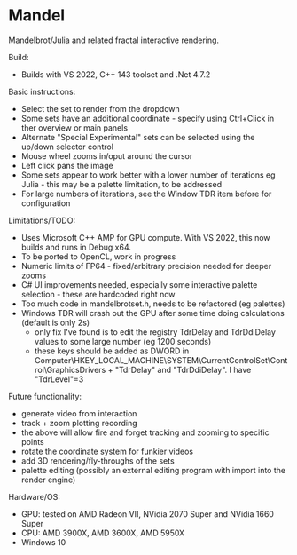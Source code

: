 # Mandel
Mandelbrot/Julia and related fractal interactive rendering.

Build:
- Builds with VS 2022, C++ 143 toolset and .Net 4.7.2

Basic instructions:
- Select the set to render from the dropdown
- Some sets have an additional coordinate - specify using Ctrl+Click in ther overview or main panels
- Alternate "Special Experimental" sets can be selected using the up/down selector control
- Mouse wheel zooms in/oput around the cursor
- Left click pans the image
- Some sets appear to work better with a lower number of iterations eg Julia - this may be a palette limitation, to be addressed
- For large numbers of iterations, see the Window TDR item before for configuration

Limitations/TODO:
- Uses Microsoft C++ AMP for GPU compute.  With VS 2022, this now builds and runs in Debug x64.
- To be ported to OpenCL, work in progress
- Numeric limits of FP64 - fixed/arbitrary precision needed for deeper zooms
- C# UI improvements needed, especially some interactive palette selection - these are hardcoded right now
- Too much code in mandelbrotset.h, needs to be refactored (eg palettes)
- Windows TDR will crash out the GPU after some time doing calculations (default is only 2s)
  - only fix I've found is to edit the registry TdrDelay and TdrDdiDelay values to some large number (eg 1200 seconds)
  - these keys should be added as DWORD in Computer\HKEY_LOCAL_MACHINE\SYSTEM\CurrentControlSet\Control\GraphicsDrivers + "TdrDelay" and "TdrDdiDelay".  I have "TdrLevel"=3

Future functionality:
- generate video from interaction
- track + zoom plotting recording
- the above will allow fire and forget tracking and zooming to specific points
- rotate the coordinate system for funkier videos
- add 3D rendering/fly-throughs of the sets
- palette editing (possibly an external editing program with import into the render engine)

Hardware/OS:
- GPU: tested on AMD Radeon VII, NVidia 2070 Super and NVidia 1660 Super
- CPU: AMD 3900X, AMD 3600X, AMD 5950X
- Windows 10

